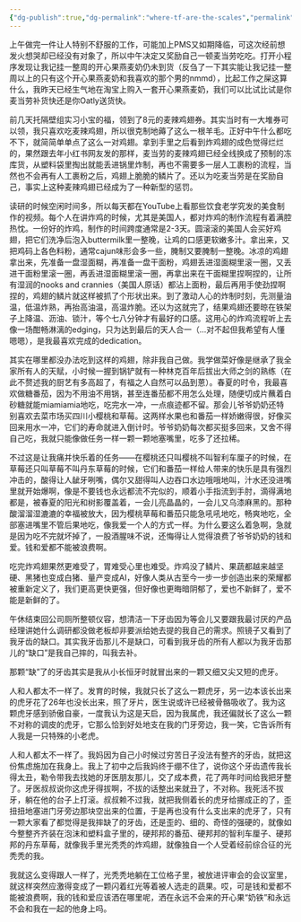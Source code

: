 ```yaml
---
{"dg-publish":true,"dg-permalink":"where-tf-are-the-scales","permalink":"/where-tf-are-the-scales/"}
---
```



上午做完一件让人特别不舒服的工作，可能加上PMS又如期降临，可这次经前想发火想哭却已经没有对象了，所以中午决定又奖励自己一顿麦当劳吃吃。打开小程序发现让我记挂一整周的开心果燕麦奶仍未到货（反刍了一下其实能让我记挂一整周以上的只有这个开心果燕麦奶和我喜欢的那个男的nmmd），比起工作之屎这算什么，我昨天已经生气地在淘宝上购入一套开心果燕麦奶，我们可以比试比试是你麦当劳补货快还是你Oatly送货快。

前几天托隔壁组实习小宝的福，领到了8元的麦辣鸡翅券。其实当时有一大堆券可以领，我只喜欢吃麦辣鸡翅，所以很克制地薅了这么一根羊毛。正好中午什么都吃不下，就简简单单点了这么一对鸡翅。拿到手里之后看到炸鸡翅的成色觉得烂烂的，果然跟去年小红书网友发的那样，麦当劳的麦辣鸡翅已经全线换成了预制的冻库货，从塑料袋里掏出就能丢进锅里炸制，再也不需要多一层人工裹粉的流程，当然也不会再有人工裹粉之后，鸡翅上脆脆的鳞片了。还以为吃麦当劳是在奖励自己，事实上这种麦辣鸡翅已经成为了一种新型的惩罚。

读研的时候空闲时间多，所以每天都在YouTube上看那些饮食老学究发的美食制作的视频。每个人在讲炸鸡的时候，尤其是美国人，都对炸鸡的制作流程有着满腔热忱。一份好的炸鸡，制作的时间跨度通常是2-3天。圆滚滚的美国人会买好鸡翅，把它们洗净后泡入buttermilk里一整晚，让鸡的口感更软嫩多汁。拿出来，又把鸡码上各色料粉，通常cajun味形会多一些，腌制又要腌制一整晚。冰凉的鸡翅拿出来，先准备一盘湿面糊，再准备一盘干面粉，鸡翅丢进湿面糊里滚一圈，又丢进干面粉里滚一圈，再丢进湿面糊里滚一圈，再拿出来在干面糊里捏啊捏的，让所有湿润的nooks and crannies（美国人原话）都沾上面粉，最后再用手使劲捏啊捏的，鸡翅的鳞片就这样被抓了个形状出来。到了激动人心的炸制时刻，先测量油温，低温炸熟，再抬高油温，高温炸脆。还以为这就完了，结果鸡翅还要晾在铁架子上降温、沥油、锁汁，等个七八分钟才有最好的口感。这用心的炸鸡流程听上去像一场酣畅淋漓的edging，只为达到最后的天人合一（…对不起但我希望有人懂嗯嗯），是我最喜欢完成的dedication。

其实在哪里都没办法吃到这样的鸡翅，除非我自己做。我学做菜好像是继承了我全家所有人的天赋，小时候一握到锅铲就有一种林克百年后拔出大师之剑的熟练（在此不赘述我的厨艺有多高超了，有福之人自然可以品到蒽）。春夏的时令，我最喜欢做糖番茄，因为不用油不用锅，甚至连番茄都不用怎么处理，随便切成片蘸着白砂糖就能miamiamia地吃，吃完水一冲，一点痕迹都不留。那会儿爷爷奶奶还特别喜欢去菜市场买四川小樱桃和草莓。这两样水果也和番茄一样娇嫩得很，好像买回来用水一冲，它们的寿命就进入倒计时。爷爷奶奶每次都买挺多回来，又舍不得自己吃，我就只能像做任务一样一颗一颗地塞嘴里，吃多了还拉稀。

不过这是让我痛并快乐着的任务——在樱桃还只叫樱桃不叫智利车厘子的时候，在草莓还只叫草莓不叫丹东草莓的时候，它们和番茄一样给人带来的快乐是具有强烈冲击的，酸得让人龇牙咧嘴，偶尔又甜得叫人边吞口水边哦哦地叫，汁水还没进嘴里就开始爆啊，像是不要钱也永远都流不完似的，顺着小手指流到手肘，滴得满地都是，被春夏的阳光和树影覆盖着，一会儿亮晶晶的，一会儿又乌漆麻黑的。那种酸溜溜湿漉漉的幸福被放大，因为樱桃草莓和番茄只能急吼吼地吃，畅爽地吃，全部塞进嘴里不管后果地吃，像我爱一个人的方式一样。为什么要这么着急啊，急就是因为吃不完就坏掉了，一股酒腥味不说，还悔得让人觉得浪费了爷爷奶奶的钱和爱。钱和爱都不能被浪费啊。

吃完炸鸡翅果然更难受了，胃难受心里也难受。炸鸡没了鳞片、果蔬都越来越坚硬、黑猪也变成白猪、量产变成AI，好像人类从古至今一步一步创造出来的荣耀都被重新定义了，我们更高更快更强，但好像也更晦暗阴郁了，爱也不新鲜了，爱不能是新鲜的了。

午休结束回公司厕所整顿仪容，想清洁一下牙齿因为等会儿又要跟我最讨厌的产品经理讲她什么调研都没做老板却非要派给她去提的我自己的需求。照镜子又看到了我牙齿的缺口。其实我牙齿那儿不是缺口，可看到我牙齿的所有人都以为我牙齿那儿的“缺口”是我自己摔的，叫我去补。

那颗“缺”了的牙齿其实是我从小长恒牙时就冒出来的一颗又细又尖又短的虎牙。

人和人都太不一样了。发育的时候，我就只长了这么一颗虎牙，另一边本该长出来的虎牙花了26年也没长出来，照了牙片，医生说或许已经被骨骼吸收了。我为这颗虎牙感到骄傲自豪，一度我认为这是天启，因为我属虎，我还偏就长了这么一颗不对称的调皮的虎牙，它那么恰到好处地支在我的门牙旁边，我一笑，它告诉所有人我是一只特殊的小老虎。

人和人都太不一样了。我妈因为自己小时候过穷苦日子没法有整齐的牙齿，就把这份焦虑施加在我身上。我上了初中之后我妈终于绷不住了，说你这个牙齿遗传我长得太丑，勒令带我去找她的牙医朋友那儿，交了成本费，花了两年时间给我把牙整了。牙医叔叔说你这虎牙得拔啊，不拔的话整出来就丑了，不对称。我死活不拔牙，躺在他的台子上打滚。叔叔赖不过我，就把我侧着长的虎牙给挪成正的了，歪扭扭地塞进门牙旁边那块空出来的位置，于是再也没有什么支出来的虎牙了，只有一颗大家看了都觉得是我摔缺了的牙齿，还是歪的、细的、奇怪的强硬的，就像如今整整齐齐装在泡沫和塑料盒子里的，硬邦邦的番茄、硬邦邦的智利车厘子、硬邦邦的丹东草莓，就像我手里光秃秃的炸鸡翅，就像独自一个人受着经前综合征的光秃秃的我。

我就这么变得跟人一样了，光秃秃地躺在工位格子里，被放进评审会的会议室里，就这样突然应激得变成了一颗闪着红光等着被人选走的蔬果。哎，可是钱和爱都不能被浪费啊，我的钱和爱应该洒在哪里呢，洒在永远不会来的开心果“奶铁”和永远不会和我在一起的他身上吗。
